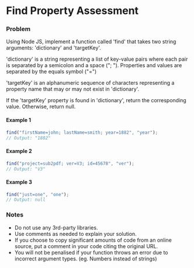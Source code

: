 # Find Property Assessment

### Problem

Using Node JS, implement a function called 'find' that takes two string arguments: 'dictionary' and 'targetKey'.

'dictionary' is a string representing a list of key-value pairs where each pair is separated by a semicolon and a space ("; "). Properties and values are separated by the equals symbol ("=")

'targetKey' is an alphanumeric sequence of characters representing a property name that may or may not exist in 'dictionary'.

If the 'targetKey' property is found in 'dictionary', return the corresponding value. Otherwise, return null.

#### Example 1

```javascript
find("firstName=john; lastName=smith; year=1882", "year");
// Output: "1882"
```

#### Example 2

```javascript
find("project=sub2pdf; ver=V3; id=45678", "ver");
// Output: "V3"
```

#### Example 3

```javascript
find("just=one", "one");
// Output: null
```

### Notes

* Do not use any 3rd-party libraries.
* Use comments as needed to explain your solution.
* If you choose to copy significant amounts of code from an online source, put a comment in your code citing the original URL.
* You will not be penalised if your function throws an error due to incorrect argument types. (eg. Numbers instead of strings)
